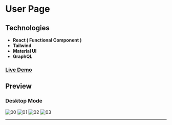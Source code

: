 # User Page

## Technologies

- **React ( Functional Component )**
- **Tailwind**
- **Material UI**
- **GraphQL**

### [Live Demo](https://userpage-xi.vercel.app/)

## Preview
### Desktop Mode

![00](https://user-images.githubusercontent.com/100797809/232159249-846f91f7-2e77-4081-a918-7eb733950095.png)
![01](https://user-images.githubusercontent.com/100797809/232159255-9dad1a5c-084d-4f3a-8add-9387d34f0eff.png)
![02](https://user-images.githubusercontent.com/100797809/232159210-7b100e10-ba56-4d99-9d00-b7f50d214026.png)
![03](https://user-images.githubusercontent.com/100797809/232159253-98726ede-a9fa-467b-a96e-0055795d4948.png)

---
